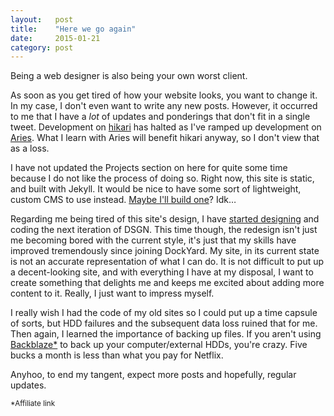 ```yaml
---
layout:   post
title:    "Here we go again"
date:     2015-01-21
category: post
---
```


Being a web designer is also being your own worst client.

As soon as you get tired of how your website looks, you want to change it. In my case, I don't even want to write any new posts. However, it occurred to me that I have a *lot* of updates and ponderings that don't fit in a single tweet. Development on [hikari](https://github.com/IdeasNeverCease/hikari) has halted as I've ramped up development on [Aries](https://github.com/IdeasNeverCease/Aries). What I learn with Aries will benefit hikari anyway, so I don't view that as a loss.

I have not updated the Projects section on here for quite some time because I do not like the process of doing so. Right now, this site is static, and built with Jekyll. It would be nice to have some sort of lightweight, custom CMS to use instead. [Maybe I'll build one](https://dribbble.com/shots/1268526--AltCMS)? Idk&hellip;

Regarding me being tired of this site's design, I have [started designing](https://dribbble.com/shots/1828440-ReDSGN) and coding the next iteration of DSGN. This time though, the redesign isn't just me becoming bored with the current style, it's just that my skills have improved tremendously since joining DockYard. My site, in its current state is not an accurate representation of what I can do. It is not difficult to put up a decent-looking site, and with everything I have at my disposal, I want to create something that delights me and keeps me excited about adding more content to it. Really, I just want to impress myself.

I really wish I had the code of my old sites so I could put up a time capsule of sorts, but HDD failures and the subsequent data loss ruined that for me. Then again, I learned the importance of backing up files. If you aren't using [Backblaze*](https://secure.backblaze.com/r/01gavm) to back up your computer/external HDDs, you're crazy. Five bucks a month is less than what you pay for Netflix.

Anyhoo, to end my tangent, expect more posts and hopefully, regular updates.

<small>*Affiliate link</small>